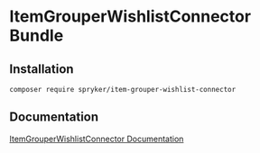 # ItemGrouperWishlistConnector Bundle

## Installation

```
composer require spryker/item-grouper-wishlist-connector
```

## Documentation

[ItemGrouperWishlistConnector Documentation](http://spryker.github.io/core/bundles/item-grouper-wishlist-connector)

